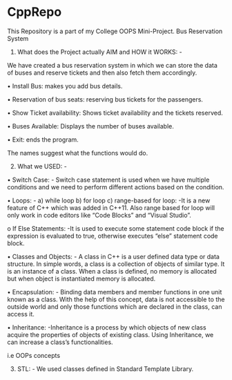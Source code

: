 # CppRepo
This Repository is a part of my College OOPS Mini-Project. Bus Reservation System
1.	What does the Project actually AIM and HOW it WORKS: -

We have created a bus reservation system in which we can store the data of buses and reserve tickets and then also fetch them accordingly.

• Install Bus: makes you add bus details.

• Reservation of bus seats: reserving bus tickets for the passengers.

• Show Ticket availability: Shows ticket availability and the tickets reserved.

• Buses Available: Displays the number of buses available.

• Exit: ends the program.

The names suggest what the functions would do.

2.	What we USED: -

• Switch Case: - Switch case statement is used when we have multiple conditions and we need to perform different actions based on the condition.

• Loops: - a) while loop b) for loop c) range-based for loop: -It is a new feature of C++ which was added in C++11. Also range based for loop will only work in code editors like “Code Blocks” and “Visual Studio”.

o If Else Statements: -It is used to execute some statement code block if the expression is evaluated to true, otherwise executes “else” statement code block.

• Classes and Objects: - A class in C++ is a user defined data type or data structure. In simple words, a class is a collection of objects of similar type. It is an instance of a class. When a class is defined, no memory is allocated but when object is instantiated memory is allocated.

• Encapsulation: - Binding data members and member functions in one unit known as a class. With the help of this concept, data is not accessible to the outside world and only those functions which are declared in the class, can access it.

• Inheritance: -Inheritance is a process by which objects of new class acquire the properties of objects of existing class. Using Inheritance, we can increase a class’s functionalities.

i.e OOPs concepts 

3. STL: - We used classes defined in Standard Template Library.


